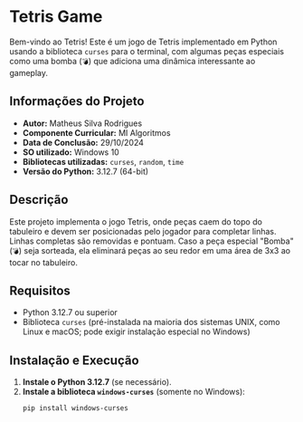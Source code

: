 # Tetris Game

Bem-vindo ao Tetris! Este é um jogo de Tetris implementado em Python usando a biblioteca `curses` para o terminal, com algumas peças especiais como uma bomba (`💣`) que adiciona uma dinâmica interessante ao gameplay.

## Informações do Projeto

- **Autor:** Matheus Silva Rodrigues
- **Componente Curricular:** MI Algoritmos
- **Data de Conclusão:** 29/10/2024
- **SO utilizado:** Windows 10
- **Bibliotecas utilizadas:** `curses`, `random`, `time`
- **Versão do Python:** 3.12.7 (64-bit)

## Descrição

Este projeto implementa o jogo Tetris, onde peças caem do topo do tabuleiro e devem ser posicionadas pelo jogador para completar linhas. Linhas completas são removidas e pontuam. Caso a peça especial "Bomba" (`💣`) seja sorteada, ela eliminará peças ao seu redor em uma área de 3x3 ao tocar no tabuleiro.

## Requisitos

- Python 3.12.7 ou superior
- Biblioteca `curses` (pré-instalada na maioria dos sistemas UNIX, como Linux e macOS; pode exigir instalação especial no Windows)
  
## Instalação e Execução

1. **Instale o Python 3.12.7** (se necessário).
2. **Instale a biblioteca `windows-curses`** (somente no Windows):
   ```bash
   pip install windows-curses
